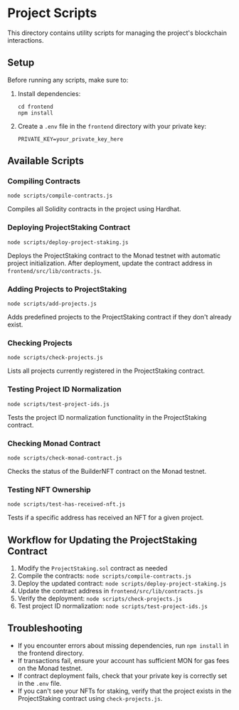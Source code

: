 # Project Scripts

This directory contains utility scripts for managing the project's blockchain interactions.

## Setup

Before running any scripts, make sure to:

1. Install dependencies:

   ```
   cd frontend
   npm install
   ```

2. Create a `.env` file in the `frontend` directory with your private key:
   ```
   PRIVATE_KEY=your_private_key_here
   ```

## Available Scripts

### Compiling Contracts

```
node scripts/compile-contracts.js
```

Compiles all Solidity contracts in the project using Hardhat.

### Deploying ProjectStaking Contract

```
node scripts/deploy-project-staking.js
```

Deploys the ProjectStaking contract to the Monad testnet with automatic project initialization. After deployment, update the contract address in `frontend/src/lib/contracts.js`.

### Adding Projects to ProjectStaking

```
node scripts/add-projects.js
```

Adds predefined projects to the ProjectStaking contract if they don't already exist.

### Checking Projects

```
node scripts/check-projects.js
```

Lists all projects currently registered in the ProjectStaking contract.

### Testing Project ID Normalization

```
node scripts/test-project-ids.js
```

Tests the project ID normalization functionality in the ProjectStaking contract.

### Checking Monad Contract

```
node scripts/check-monad-contract.js
```

Checks the status of the BuilderNFT contract on the Monad testnet.

### Testing NFT Ownership

```
node scripts/test-has-received-nft.js
```

Tests if a specific address has received an NFT for a given project.

## Workflow for Updating the ProjectStaking Contract

1. Modify the `ProjectStaking.sol` contract as needed
2. Compile the contracts: `node scripts/compile-contracts.js`
3. Deploy the updated contract: `node scripts/deploy-project-staking.js`
4. Update the contract address in `frontend/src/lib/contracts.js`
5. Verify the deployment: `node scripts/check-projects.js`
6. Test project ID normalization: `node scripts/test-project-ids.js`

## Troubleshooting

- If you encounter errors about missing dependencies, run `npm install` in the frontend directory.
- If transactions fail, ensure your account has sufficient MON for gas fees on the Monad testnet.
- If contract deployment fails, check that your private key is correctly set in the `.env` file.
- If you can't see your NFTs for staking, verify that the project exists in the ProjectStaking contract using `check-projects.js`.
